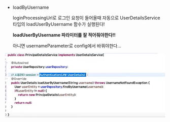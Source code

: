 - loadByUsername


    loginProcessingUrl로 로그인 요청이 들어올때 
    자동으로 UserDetailsService 타입의
    loadUserByUsername 함수가 실행된다!

    **loadUserByUsername 파라미터를 잘 적어줘야한다!!**

    아니면 usernameParameter로 config에서 바꿔야한다...

![](images/2021-08-19-19-45-18.png)